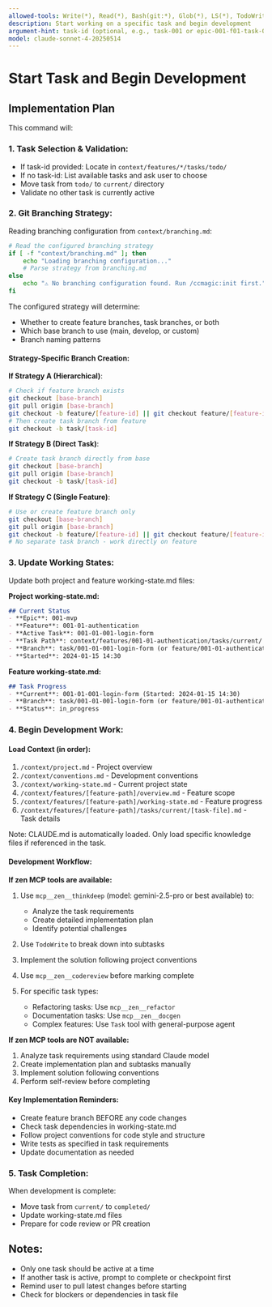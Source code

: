 ```yaml
---
allowed-tools: Write(*), Read(*), Bash(git:*), Glob(*), LS(*), TodoWrite(*), mcp__zen__thinkdeep(*), mcp__zen__codereview(*), mcp__zen__refactor(*), mcp__zen__docgen(*), Task(*)
description: Start working on a specific task and begin development
argument-hint: task-id (optional, e.g., task-001 or epic-001-f01-task-001)
model: claude-sonnet-4-20250514
---
```


# Start Task and Begin Development

## Implementation Plan

This command will:

### 1. **Task Selection & Validation:**
- If task-id provided: Locate in `context/features/*/tasks/todo/`
- If no task-id: List available tasks and ask user to choose
- Move task from `todo/` to `current/` directory
- Validate no other task is currently active

### 2. **Git Branching Strategy:**
Reading branching configuration from `context/branching.md`:

```bash
# Read the configured branching strategy
if [ -f "context/branching.md" ]; then
    echo "Loading branching configuration..."
    # Parse strategy from branching.md
else
    echo "⚠️ No branching configuration found. Run /ccmagic:init first."
fi
```

The configured strategy will determine:
- Whether to create feature branches, task branches, or both
- Which base branch to use (main, develop, or custom)
- Branch naming patterns

#### Strategy-Specific Branch Creation:

**If Strategy A (Hierarchical)**:
```bash
# Check if feature branch exists
git checkout [base-branch]
git pull origin [base-branch]
git checkout -b feature/[feature-id] || git checkout feature/[feature-id]
# Then create task branch from feature
git checkout -b task/[task-id]
```

**If Strategy B (Direct Task)**:
```bash
# Create task branch directly from base
git checkout [base-branch]
git pull origin [base-branch]
git checkout -b task/[task-id]
```

**If Strategy C (Single Feature)**:
```bash
# Use or create feature branch only
git checkout [base-branch]
git pull origin [base-branch]
git checkout -b feature/[feature-id] || git checkout feature/[feature-id]
# No separate task branch - work directly on feature
```

### 3. **Update Working States:**
Update both project and feature working-state.md files:

**Project working-state.md:**
```markdown
## Current Status
- **Epic**: 001-mvp
- **Feature**: 001-01-authentication
- **Active Task**: 001-01-001-login-form
- **Task Path**: context/features/001-01-authentication/tasks/current/
- **Branch**: task/001-01-001-login-form (or feature/001-01-authentication)
- **Started**: 2024-01-15 14:30
```

**Feature working-state.md:**
```markdown
## Task Progress
- **Current**: 001-01-001-login-form (Started: 2024-01-15 14:30)
- **Branch**: task/001-01-001-login-form (or feature/001-01-authentication)
- **Status**: in_progress
```

### 4. **Begin Development Work:**

#### Load Context (in order):
1. `/context/project.md` - Project overview
2. `/context/conventions.md` - Development conventions
3. `/context/working-state.md` - Current project state
4. `/context/features/[feature-path]/overview.md` - Feature scope
5. `/context/features/[feature-path]/working-state.md` - Feature progress
6. `/context/features/[feature-path]/tasks/current/[task-file].md` - Task details

Note: CLAUDE.md is automatically loaded. Only load specific knowledge files if referenced in the task.

#### Development Workflow:

**If zen MCP tools are available:**
1. Use `mcp__zen__thinkdeep` (model: gemini-2.5-pro or best available) to:
   - Analyze the task requirements
   - Create detailed implementation plan
   - Identify potential challenges

2. Use `TodoWrite` to break down into subtasks

3. Implement the solution following project conventions

4. Use `mcp__zen__codereview` before marking complete

5. For specific task types:
   - Refactoring tasks: Use `mcp__zen__refactor`
   - Documentation tasks: Use `mcp__zen__docgen`
   - Complex features: Use `Task` tool with general-purpose agent

**If zen MCP tools are NOT available:**
1. Analyze task requirements using standard Claude model
2. Create implementation plan and subtasks manually
3. Implement solution following conventions
4. Perform self-review before completing

#### Key Implementation Reminders:
- Create feature branch BEFORE any code changes
- Check task dependencies in working-state.md
- Follow project conventions for code style and structure
- Write tests as specified in task requirements
- Update documentation as needed

### 5. **Task Completion:**
When development is complete:
- Move task from `current/` to `completed/`
- Update working-state.md files
- Prepare for code review or PR creation

## Notes:
- Only one task should be active at a time
- If another task is active, prompt to complete or checkpoint first
- Remind user to pull latest changes before starting
- Check for blockers or dependencies in task file
